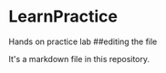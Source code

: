 # LearnPractice
Hands on practice lab 
##editing the file

It's a markdown file in this repository.
